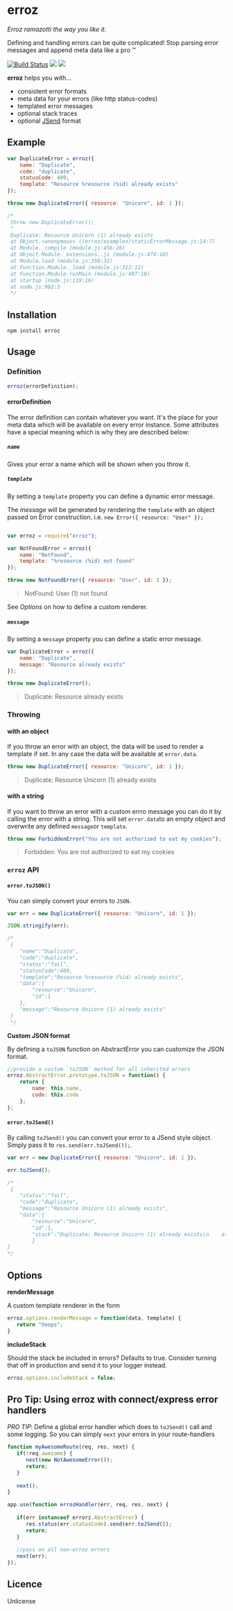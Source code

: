 # erroz

_Erroz ramazotti the way you like it._

Defining and handling errors can be quite complicated! Stop parsing error messages and append meta data like a pro :tm: 

[![Build Status](https://travis-ci.org/peerigon/erroz.svg?branch=master)](https://travis-ci.org/peerigon/erroz)
[![](https://img.shields.io/npm/v/erroz.svg)](https://www.npmjs.com/package/erroz)
[![](https://img.shields.io/npm/dm/erroz.svg)](https://www.npmjs.com/package/erroz)

__erroz__ helps you with... 
- consistent error formats
- meta data for your errors (like http status-codes) 
- templated error messages
- optional stack traces
- optional [JSend](http://labs.omniti.com/labs/jsend) format

## Example


```javascript
var DuplicateError = erroz({
    name: "Duplicate",
    code: "duplicate",
    statusCode: 409,
    template: "Resource %resource (%id) already exists"
});
```

```javascript
throw new DuplicateError({ resource: "Unicorn", id: 1 });

/*
 throw new DuplicateError();
 ^
 Duplicate: Resource Unicorn (1) already exists
 at Object.<anonymous> (/erroz/examples/staticErrorMessage.js:14:7)
 at Module._compile (module.js:456:26)
 at Object.Module._extensions..js (module.js:474:10)
 at Module.load (module.js:356:32)
 at Function.Module._load (module.js:312:12)
 at Function.Module.runMain (module.js:497:10)
 at startup (node.js:119:16)
 at node.js:902:3
 */
```

## Installation

`npm install erroz`

## Usage

### Definition 

```javascript
erroz(errorDefinition);
```

#### errorDefinition

The error definition can contain whatever you want. It's the place for your meta data which will be available on every error instance. Some attributes have a special meaning which is why they are described below: 

#####  `name`

Gives your error a name which will be shown when you throw it.

##### `template`

By setting a `template` property you can define a dynamic error message.

The _message_ will be generated by rendering the `template` with an object passed on Error construction. i.e. `new Error({ resource: "User" });` 

```javascript

var erroz = require("erroz");

var NotFoundError = erroz({
    name: "NotFound",
    template: "%resource (%id) not found"
});

throw new NotFoundError({ resource: "User", id: 1 });
```

>NotFound: User (1) not found

See _Options_ on how to define a custom renderer.

##### `message`

By setting a `message` property you can define a static error message. 

```javascript
var DuplicateError = erroz({
    name: "Duplicate",
    message: "Resource already exists"
});

throw new DuplicateError();
 ```

 > Duplicate: Resource already exists

### Throwing

#### with an object

If you throw an error with an object, the data will be used to render a template if set. In any case the data will be available at `error.data`. 

```javascript
throw new DuplicateError({ resource: "Unicorn", id: 1 });
```

> Duplicate: Resource Unicorn (1) already exists

#### with a string

If you want to throw an error with a custom errro message you can do it by calling the error with a string. This will set `error.data`to an empty object and overwrite any defined `message`or `template`. 

```javascript
throw new ForbiddenError("You are not authorized to eat my cookies");
```

> Forbidden: You are not authorized to eat my cookies

### `erroz` API 
  
#### `error.toJSON()`

You can simply convert your errors to `JSON`. 

```javascript 
var err = new DuplicateError({ resource: "Unicorn", id: 1 });

JSON.stringify(err);

/*
 {
    "name":"Duplicate",
    "code":"duplicate",
    "status":"fail",
    "statusCode":409,
    "template":"Resource %resource (%id) already exists",
    "data":{
        "resource":"Unicorn",
        "id":1
    },
    "message":"Resource Unicorn (1) already exists"
 }
 */
```

__Custom JSON format__ 

By defining a `toJSON` function on AbstractError you can customize the JSON format.

```javascript
//provide a custom `toJSON` method for all inherited errors
erroz.AbstractError.prototype.toJSON = function() {
    return {
        name: this.name,
        code: this.code
    };
};
```
 
#### `error.toJSend()`

By calling `toJSend()` you can convert your error to a JSend style object. Simply pass it to `res.send(err.toJSend());`. 
 
```javascript
var err = new DuplicateError({ resource: "Unicorn", id: 1 });

err.toJSend();

/*
 {
    "status":"fail",
    "code":"duplicate",
    "message":"Resource Unicorn (1) already exists",
    "data":{
    	"resource":"Unicorn",
    	"id":1,
    	"stack":"Duplicate: Resource Unicorn (1) already exists\n    at Object.<anonymous> (/erroz/examples/				  toJson.js:13:11)\n    at Module._compile (module.js:				  456:26)\n    at Object.Module._extensions..js (module.js:474:10)\n    at Module.load 				  (module.js:356:32)\n    at Function.Module._load (module.js:312:12)\n    at 			     Function.Module.runMain (module.js:497:10)\n    at startup (node.js:119:16)\n    at node.js:				  906:3"
    	}
}
*/
```



 ## Options 

 __renderMessage__ 

 A custom template renderer in the form

 ```javascript 
 erroz.options.renderMessage = function(data, template) { 
 	return "Ooops"; 
 }
 ```

 __includeStack__

 Should the stack be included in errors? Defaults to true. 
 Consider turning that off in production and send it to your logger instead. 

 ```javascript 
 erroz.options.includeStack = false;
 ```

 ## Pro Tip: Using erroz with connect/express error handlers

 _PRO TIP_: Define a global error handler which does to `toJSend()` call and some logging. So you can simply `next` your errors in your route-handlers 

 ```javascript
 function myAwesomeRoute(req, res, next) {
    if(!req.awesome) {
       next(new NotAwesomeError()); 
       return; 
    }
    
    next();
 }	
 ```

 ```javascript
 app.use(function errozHandler(err, req, res, next) {
 	
 	if(err instanceof errorz.AbstractError) {
       res.status(err.statusCode).send(err.toJSend()); 
       return; 
 	} 
 	
 	//pass on all non-erroz errors
 	next(err);
});
 ```

 ## Licence 

 Unlicense
